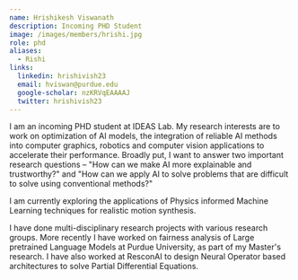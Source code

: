 ```yaml
---
name: Hrishikesh Viswanath
description: Incoming PHD Student
image: /images/members/hrishi.jpg
role: phd
aliases:
  - Rishi
links:
  linkedin: hrishivish23
  email: hviswan@purdue.edu
  google-scholar: nzKRVqEAAAAJ
  twitter: hrishivish23
---
```


I am an incoming PHD student at IDEAS Lab. My research interests are to work on optimization of AI models, the integration of reliable AI methods into computer graphics, robotics and computer vision applications to accelerate their performance. Broadly put, I want to answer two important research questions – "How can we make AI more explainable and trustworthy?" and "How can we apply AI to solve problems that are difficult to solve using conventional methods?" 

I am currently exploring the applications of Physics informed Machine Learning techniques for realistic motion synthesis. 

I have done multi-disciplinary research projects with various research groups. More recently I have worked on fairness analysis of Large pretrained Language Models at Purdue University, as part of my Master's research. I have also worked at ResconAI to design Neural Operator based architectures to solve Partial Differential Equations.